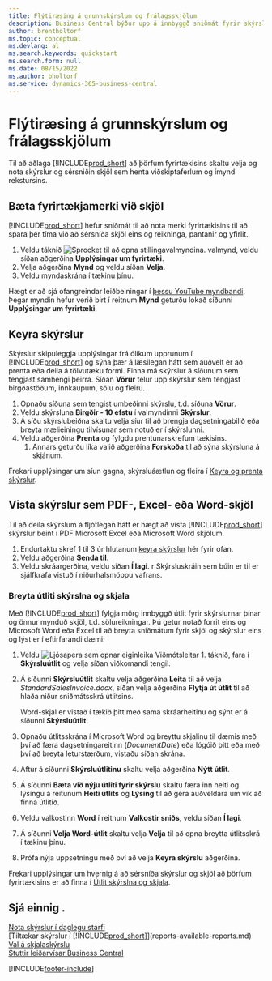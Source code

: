 ```yaml
---
title: Flýtiræsing á grunnskýrslum og frálagsskjölum
description: Business Central býður upp á innbyggð sniðmát fyrir skýrslur og skjöl með mörgum sérstillingarmöguleikum til að aðlaga þau að þörfum fyrirtækisins.
author: brentholtorf
ms.topic: conceptual
ms.devlang: al
ms.search.keywords: quickstart
ms.search.form: null
ms.date: 08/15/2022
ms.author: bholtorf
ms.service: dynamics-365-business-central
---
```


# Flýtiræsing á grunnskýrslum og frálagsskjölum

Til að aðlaga [!INCLUDE[prod_short](includes/prod_short.md)] að þörfum fyrirtækisins skaltu velja og nota skýrslur og sérsniðin skjöl sem henta viðskiptaferlum og ímynd rekstursins.

## Bæta fyrirtækjamerki við skjöl

[!INCLUDE[prod_short](includes/prod_short.md)] hefur sniðmát til að nota merki fyrirtækisins til að spara þér tíma við að sérsníða skjöl eins og reikninga, pantanir og yfirlit.

1. Veldu táknið ![Sprocket til að opna stillingavalmyndina.](media/ui-experience/settings_icon_small.png) valmynd, veldu síðan aðgerðina **Upplýsingar um fyrirtæki**.
2. Velja aðgerðina **Mynd** og veldu síðan **Velja**.
3. Veldu myndaskrána í tækinu þínu.

Hægt er að sjá ofangreindar leiðbeiningar í [þessu YouTube myndbandi](https://www.youtube.com/watch?v=AatXbKF1NGg). Þegar myndin hefur verið birt í reitnum **Mynd** geturðu lokað síðunni **Upplýsingar um fyrirtæki**.

## Keyra skýrslur

Skýrslur skipuleggja upplýsingar frá ólíkum upprunum í [!INCLUDE[prod_short](includes/prod_short.md)] og sýna þær á læsilegan hátt sem auðvelt er að prenta eða deila á tölvutæku formi. Finna má skýrslur á síðunum sem tengjast samhengi þeirra. Síðan **Vörur** telur upp skýrslur sem tengjast birgðastöðum, innkaupum, sölu og fleiru.

1. Opnaðu síðuna sem tengist umbeðinni skýrslu, t.d. síðuna **Vörur**.
2. Veldu skýrsluna **Birgðir - 10 efstu** í valmyndinni **Skýrslur**.
3. Á síðu skýrslubeiðna skaltu velja síur til að þrengja dagsetningabilið eða breyta mælieiningu tilvísunar sem notuð er í skýrslunni.
4. Veldu aðgerðina **Prenta** og fylgdu prentunarskrefum tækisins.
    1. Annars geturðu líka valið aðgerðina **Forskoða** til að sýna skýrsluna á skjánum.

Frekari upplýsingar um síun gagna, skýrsluáætlun og fleira í [Keyra og prenta skýrslur](ui-work-report.md).

## Vista skýrslur sem PDF-, Excel- eða Word-skjöl

Til að deila skýrslum á fljótlegan hátt er hægt að vista [!INCLUDE[prod_short](includes/prod_short.md)] skýrslur beint í PDF Microsoft Excel eða Microsoft Word skjölum.

1. Endurtaktu skref 1 til 3 úr hlutanum [keyra skýrslur](#run-reports) hér fyrir ofan.
2. Veldu aðgerðina **Senda til**.
3. Veldu skráargerðina, veldu síðan **Í lagi**.
r Skýrsluskráin sem búin er til er sjálfkrafa vistuð í niðurhalsmöppu vafrans.

### Breyta útliti skýrslna og skjala

Með [!INCLUDE[prod_short](includes/prod_short.md)] fylgja mörg innbyggð útlit fyrir skýrslurnar þínar og önnur mynduð skjöl, t.d. sölureikningar. Þú getur notað forrit eins og Microsoft Word eða Excel til að breyta sniðmátum fyrir skjöl og skýrslur eins og lýst er í eftirfarandi dæmi:

1. Veldu ![Ljósapera sem opnar eiginleika Viðmótsleitar 1.](media/ui-search/search_small.png "Segðu mér hvað þú vilt gera") táknið, fara í **Skýrsluútlit** og velja síðan viðkomandi tengil.
2. Á síðunni **Skýrsluútlit** skaltu velja aðgerðina **Leita** til að velja *StandardSalesInvoice.docx*, síðan velja aðgerðina **Flytja út útlit** til að hlaða niður sniðmátsskrá útlitsins.

    Word-skjal er vistað í tækið þitt með sama skráarheitinu og sýnt er á síðunni **Skýrsluútlit**.
3. Opnaðu útlitsskrána í Microsoft Word og breyttu skjalinu til dæmis með því að færa dagsetningareitinn (*DocumentDate*) eða lógóið þitt eða með því að breyta leturstærðum, vistaðu síðan skrána.
4. Aftur á síðunni **Skýrsluútlitinu** skaltu velja aðgerðina **Nýtt útlit**.
5. Á síðunni **Bæta við nýju útliti fyrir skýrslu** skaltu færa inn heiti og lýsingu á reitunum **Heiti útlits** og **Lýsing** til að gera auðveldara um vik að finna útlitið.
6. Veldu valkostinn **Word** í reitnum **Valkostir sniðs**, veldu síðan **Í lagi**.
7. Á síðunni **Velja Word-útlit** skaltu velja **Velja** til að opna breytta útlitsskrá í tækinu þínu.
8. Prófa nýja uppsetningu með því að velja **Keyra skýrslu** aðgerðina.

Frekari upplýsingar um hvernig á að sérsníða skýrslur og skjöl að þörfum fyrirtækisins er að finna í [Útlit skýrslna og skjala](ui-manage-report-layouts.md).

## Sjá einnig .

[Nota skýrslur í daglegu starfi](reports-use-reports.md)  
[Tiltækar skýrslur í [!INCLUDE[prod_short](includes/prod_short.md)]](reports-available-reports.md)  
[Val á skjalaskýrslu](across-report-selections.md)  
[Stuttir leiðarvísar Business Central](quick-start-business-central.md)  

[!INCLUDE[footer-include](includes/footer-banner.md)]
